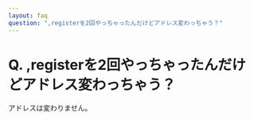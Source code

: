 ```yaml
---
layout: faq
question: ",registerを2回やっちゃったんだけどアドレス変わっちゃう？"
---
```


# Q. ,registerを2回やっちゃったんだけどアドレス変わっちゃう？  
アドレスは変わりません。  

